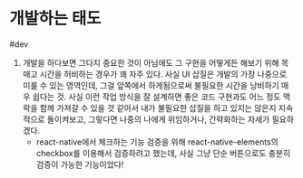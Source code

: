 # 개발하는 태도 
#dev

1. 개발을 하다보면 그다지 중요한 것이 아님에도 그 구현을 어떻게든 해보기 위해 목매고 시간을 허비하는 경우가 꽤 자주 있다. 사실 UI 삽질은 개발의 가장 나중으로 미룰 수 있는 영역인데, 그걸 앞쪽에서 하게됨으로써 불필요한 시간을 낭비하기 매우 쉽다는 것. 사실 이런 작업 방식을 잘 설계하면 좋은 코드 구현과도 어느 정도 맥락을 함께 가져갈 수 있을 것 같아서 내가 불필요한 삽질을 하고 있지는 않은지 지속적으로 돌이켜보고, 그렇다면 나중의 나에게 위임하거나, 간략화하는 자세가 필요하겠다. 
	- react-native에서 체크하는 기능 검증을 위해 react-native-elements의 checkbox를 이용해서 검증하려고 했는데, 사실 그냥 단순 버튼으로도 충분히 검증이 가능한 기능이었다! 